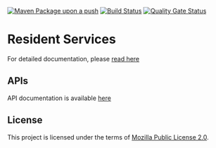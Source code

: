 [![Maven Package upon a push](https://github.com/mosip/resident-services/actions/workflows/push_trigger.yml/badge.svg)](https://github.com/mosip/resident-services/actions/workflows/push_trigger.yml)
[![Build Status](https://travis-ci.com/mosip/resident-services.svg?branch=master)](https://app.travis-ci.com/github/mosip/resident-services)
[![Quality Gate Status](https://sonarcloud.io/api/project_badges/measure?project=mosip_resident-services&id=mosip_resident-services&branch=1.2.0-rc2&metric=alert_status)](https://sonarcloud.io/dashboard?id=mosip_resident-services&branch=1.2.0-rc2)

# Resident Services
For detailed documentation, please [read here](https://docs.mosip.io/1.2.0/modules/resident-services)

## APIs
API documentation is available [here](https://docs.mosip.io/1.2.0/api)

## License
This project is licensed under the terms of [Mozilla Public License 2.0](LICENSE).
